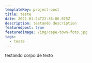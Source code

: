 ```yaml
---
templateKey: project-post
title: teste
date: 2021-01-24T22:38:06.075Z
description: testando description
featuredpost: true
featuredimage: /img/cape-town-foto.jpg
tags:
  - teste
---
```

testando corpo de texto